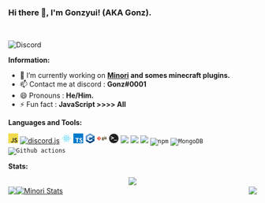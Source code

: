 ### Hi there 👋, I'm Gonzyui! (AKA Gonz).
<br/>

![Discord](https://discord.c99.nl/widget/theme-2/280045641604792322.png)

 **Information:**

- 🔭 I’m currently working on  **[Minori](https://top.gg/bot/777183858978324511) and somes minecraft plugins.**
- 📫 Contact me at discord :  **Gonz#0001**
- 😄 Pronouns :  **He/Him.**
- ⚡ Fun fact : **JavaScript >>>> All**

**Languages and Tools:**  


<code><img height="20" src="https://raw.githubusercontent.com/github/explore/80688e429a7d4ef2fca1e82350fe8e3517d3494d/topics/javascript/javascript.png"></code>
<a href="https://discord.js.org"><img src="https://cdn.discordapp.com/attachments/740865034887888996/740865173065170994/logo-square.png" width="20" alt="discord.js" /></a>
<code><img height="20" src="https://raw.githubusercontent.com/github/explore/80688e429a7d4ef2fca1e82350fe8e3517d3494d/topics/react/react.png"></code>
<code><img height="20" src="https://raw.githubusercontent.com/github/explore/80688e429a7d4ef2fca1e82350fe8e3517d3494d/topics/typescript/typescript.png"></code>
<code><img height="20" src="https://raw.githubusercontent.com/github/explore/80688e429a7d4ef2fca1e82350fe8e3517d3494d/topics/cpp/cpp.png"></code>
<code><img height="20" src="https://raw.githubusercontent.com/github/explore/80688e429a7d4ef2fca1e82350fe8e3517d3494d/topics/git/git.png"></code>
<code><img height="20" src="https://raw.githubusercontent.com/github/explore/80688e429a7d4ef2fca1e82350fe8e3517d3494d/topics/terminal/terminal.png"></code>
<code><img height="20" src="https://img.shields.io/badge/-Nodejs-43853d?style=flat-square&logo=Node.js&logoColor=white"/></code>
<code><img height="20" src="https://img.shields.io/badge/-HTML5-E34F26?style=flat-square&logo=html5&logoColor=white" /></code>
<code><img height="20" src="https://img.shields.io/badge/-Heroku-430098?style=flat-square&logo=heroku&logoColor=white" /></code>
<code><img alt="npm" src="https://img.shields.io/badge/-NPM-CB3837?style=flat-square&logo=npm&logoColor=white" /></code>
<code><img alt="MongoDB" src="https://img.shields.io/badge/-MongoDB-13aa52?style=flat-square&logo=mongodb&logoColor=white" /></code>
<code><img alt="Github actions" src="https://img.shields.io/badge/-Github_Actions-2088FF?style=flat-square&logo=github-actions&logoColor=white" /></code>


**Stats:**  


<div align="center"><img src="https://github-profile-trophy.vercel.app/?username=gonzyui&theme=dracula&count_private=true"></div>
<img align="left" src="https://github-readme-stats.vercel.app/api?username=gonzyui&show_icons=true&hide_border=true&theme=tokyonight"><img align="right" src="https://github-readme-stats.vercel.app/api/top-langs/?username=gonzyui&theme=tokyonight&hide=batchfile">
<a href="https://top.gg/bot/777183858978324511">
    <img src="https://top.gg/api/widget/777183858978324511.svg" alt="Minori Stats" />
</a>






